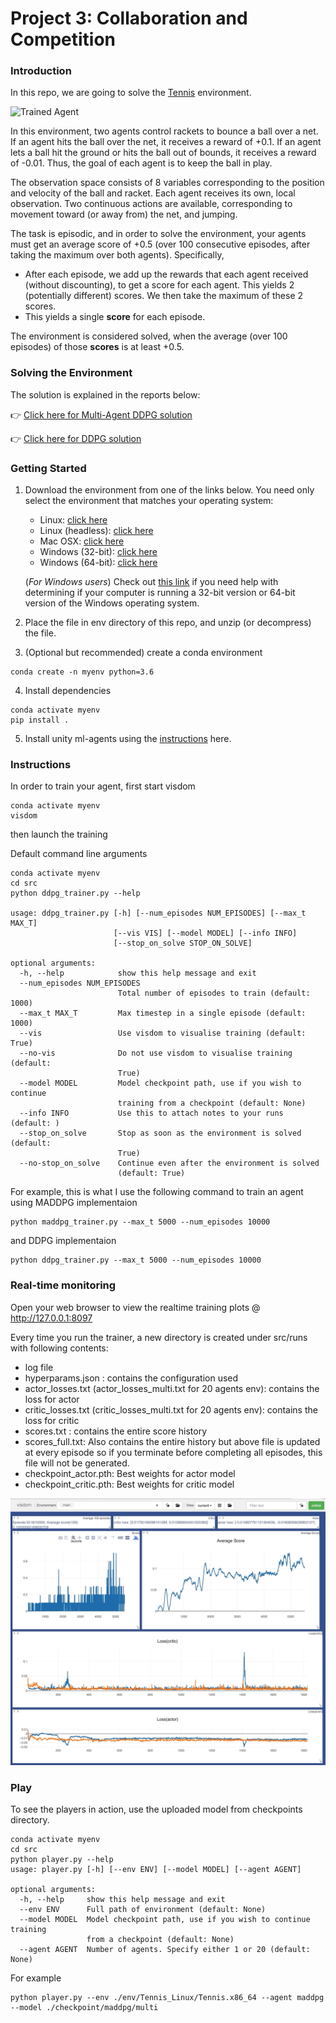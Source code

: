[//]: # (Image References)

[image1]: https://user-images.githubusercontent.com/10624937/42135623-e770e354-7d12-11e8-998d-29fc74429ca2.gif "Trained Agent"
[image2]: https://user-images.githubusercontent.com/10624937/42135622-e55fb586-7d12-11e8-8a54-3c31da15a90a.gif "Soccer"


# Project 3: Collaboration and Competition

### Introduction

In this repo, we are going to solve the [Tennis](https://github.com/Unity-Technologies/ml-agents/blob/master/docs/Learning-Environment-Examples.md#tennis) environment.

![Trained Agent][image1]

In this environment, two agents control rackets to bounce a ball over a net. If an agent hits the ball over the net, it receives a reward of +0.1.  If an agent lets a ball hit the ground or hits the ball out of bounds, it receives a reward of -0.01.  Thus, the goal of each agent is to keep the ball in play.

The observation space consists of 8 variables corresponding to the position and velocity of the ball and racket. Each agent receives its own, local observation.  Two continuous actions are available, corresponding to movement toward (or away from) the net, and jumping. 

The task is episodic, and in order to solve the environment, your agents must get an average score of +0.5 (over 100 consecutive episodes, after taking the maximum over both agents). Specifically,

- After each episode, we add up the rewards that each agent received (without discounting), to get a score for each agent. This yields 2 (potentially different) scores. We then take the maximum of these 2 scores.
- This yields a single **score** for each episode.

The environment is considered solved, when the average (over 100 episodes) of those **scores** is at least +0.5.

### Solving the Environment

The solution is explained in the reports below:

👉 [Click here for Multi-Agent DDPG solution](Report.md)

👉 [Click here for DDPG solution](Report_DDPG.md)


### Getting Started

1. Download the environment from one of the links below.  You need only select the environment that matches your operating system:
    - Linux: [click here](https://s3-us-west-1.amazonaws.com/udacity-drlnd/P3/Tennis/Tennis_Linux.zip)
    - Linux (headless): [click here](https://s3-us-west-1.amazonaws.com/udacity-drlnd/P3/Tennis/Tennis_Linux_NoVis.zip)
    - Mac OSX: [click here](https://s3-us-west-1.amazonaws.com/udacity-drlnd/P3/Tennis/Tennis.app.zip)
    - Windows (32-bit): [click here](https://s3-us-west-1.amazonaws.com/udacity-drlnd/P3/Tennis/Tennis_Windows_x86.zip)
    - Windows (64-bit): [click here](https://s3-us-west-1.amazonaws.com/udacity-drlnd/P3/Tennis/Tennis_Windows_x86_64.zip)
    
    (_For Windows users_) Check out [this link](https://support.microsoft.com/en-us/help/827218/how-to-determine-whether-a-computer-is-running-a-32-bit-version-or-64) if you need help with determining if your computer is running a 32-bit version or 64-bit version of the Windows operating system.

2. Place the file in env directory of this repo, and unzip (or decompress) the file. 

3. (Optional but recommended) create a conda environment
```
conda create -n myenv python=3.6
```

4. Install dependencies
```
conda activate myenv
pip install .
```

5. Install unity ml-agents using the [instructions](https://github.com/Unity-Technologies/ml-agents/blob/master/docs/Installation.md) here.


### Instructions

In order to train your agent, first start visdom 
```
conda activate myenv
visdom
```
then launch the training

Default command line arguments 
```
conda activate myenv
cd src
python ddpg_trainer.py --help

usage: ddpg_trainer.py [-h] [--num_episodes NUM_EPISODES] [--max_t MAX_T]
                       [--vis VIS] [--model MODEL] [--info INFO]
                       [--stop_on_solve STOP_ON_SOLVE]

optional arguments:
  -h, --help            show this help message and exit
  --num_episodes NUM_EPISODES
                        Total number of episodes to train (default: 1000)
  --max_t MAX_T         Max timestep in a single episode (default: 1000)
  --vis                 Use visdom to visualise training (default: True)
  --no-vis              Do not use visdom to visualise training (default:
                        True)
  --model MODEL         Model checkpoint path, use if you wish to continue
                        training from a checkpoint (default: None)
  --info INFO           Use this to attach notes to your runs (default: )
  --stop_on_solve       Stop as soon as the environment is solved (default:
                        True)
  --no-stop_on_solve    Continue even after the environment is solved
                        (default: True)
```

For example, this is what I use the following command to train an agent using MADDPG implementaion
```
python maddpg_trainer.py --max_t 5000 --num_episodes 10000
```
and DDPG implementaion
```
python ddpg_trainer.py --max_t 5000 --num_episodes 10000
```

### Real-time monitoring

Open your web browser to view the realtime training plots @ http://127.0.0.1:8097

Every time you run the trainer, a new directory is created under src/runs with following contents:

* log file
* hyperparams.json : contains the configuration used 
* actor_losses.txt (actor_losses_multi.txt for 20 agents env): contains the loss for actor
* critic_losses.txt (critic_losses_multi.txt for 20 agents env): contains the loss for critic
* scores.txt : contains the entire score history
* scores_full.txt: Also contains the entire history but above file is updated at every episode so if you terminate before completing all episodes, this file will not be generated.
* checkpoint_actor.pth: Best weights for actor model
* checkpoint_critic.pth: Best weights for critic model


![image](data/ddpg/ddpg_visdom.jpg)

### Play

To see the players in action, use the uploaded model from checkpoints directory.

```
conda activate myenv
cd src
python player.py --help
usage: player.py [-h] [--env ENV] [--model MODEL] [--agent AGENT]

optional arguments:
  -h, --help     show this help message and exit
  --env ENV      Full path of environment (default: None)
  --model MODEL  Model checkpoint path, use if you wish to continue training
                 from a checkpoint (default: None)
  --agent AGENT  Number of agents. Specify either 1 or 20 (default: None)
```

For example
```
python player.py --env ./env/Tennis_Linux/Tennis.x86_64 --agent maddpg --model ./checkpoint/maddpg/multi
```
